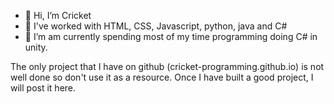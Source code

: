 - 👋 Hi, I’m Cricket
- 👀 I've worked with HTML, CSS, Javascript, python, java and C#
- 🌱 I’m am currently spending most of my time programming doing C# in unity.

The only project that I have on github (cricket-programming.github.io) is not well done so don't use it as a resource.
Once I have built a good project, I will post it here.


<!---
Cricket-Programming/Cricket-Programming is a ✨ special ✨ repository because its `README.md` (this file) appears on your GitHub profile.
You can click the Preview link to take a look at your changes.
--->
